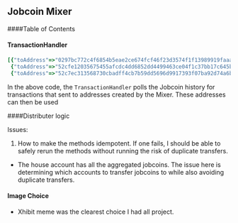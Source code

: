 ## Jobcoin Mixer

####Table of Contents


#### TransactionHandler

```ruby
[{"toAddress"=>"0297bc772c4f6854b5eae2ce674fcf46f23d3574f1f13989919faaaf11c873", "amount"=>50.256899999999995, "fromAddress"=>["1444", "alice", "Alice"]},
 {"toAddress"=>"52cfe12035675455afcdc4dd6852dd4499463ce04f1c37bb17c645b26b4b4116", "amount"=>2.11, "fromAddress"=>["1444"]},
 {"toAddress"=>"52c7ec313568730cbadff4cb7b59dd5696d9917393f07ba92d74a6b3d1cc93a4057dd6ab03ddde6d938180ff", "amount"=>10.0, "fromAddress"=>["1444"]}]
```

In the above code, the `TransactionHandler` polls the Jobcoin history for transactions that sent to addresses created by the Mixer. These addresses can then be used

####Distributer logic

Issues:
1. How to make the methods idempotent. If one fails, I should be able to safely rerun the methods without running the risk of duplicate transfers.


- The house account has all the aggregated jobcoins. The issue here is determining which accounts to transfer jobcoins to while also avoiding duplicate
transfers.


#### Image Choice
- Xhibit meme was the clearest choice I had all project.
